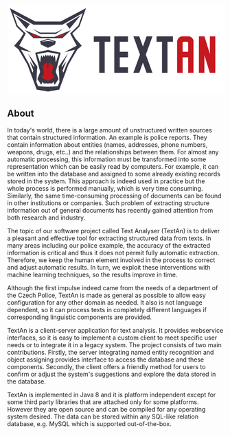 ![TextAn](Client/src/main/resources/cz/cuni/mff/ufal/textan/gui/logo2.png)
<!-- TODO: Change the logo -->

## About

In today's world, there is a large amount of unstructured written sources that
contain structured information. An example is police reports. They contain
information about entities (names, addresses, phone numbers, weapons, drugs,
etc..) and the relationships between them. For almost any automatic processing,
this information must be transformed into some representation which can be
easily read by computers. For example, it can be written into the database and
assigned to some already existing records stored in the system. This approach is
indeed used in practice but the whole process is performed manually, which is
very time consuming. Similarly, the same time-consuming processing of documents
can be found in other institutions or companies. Such problem of extracting
structure information out of general documents has recently gained attention
from both research and industry.

The topic of our software project called Text Analyser (TextAn) is to
deliver a pleasant and effective tool for extracting structured data from texts.
In many areas including our police example, the accuracy of the extracted
information is critical and thus it does not permit fully automatic extraction.
Therefore, we keep the human element involved in the process to correct and
adjust automatic results. In turn, we exploit these interventions with machine
learning techniques, so the results improve in time.

Although the first impulse indeed came from the needs of a department of the
Czech Police, TextAn is made as general as possible to allow easy 
configuration for any other domain as needed. It also is not language dependent,
so it can process texts in completely different languages if corresponding
linguistic components are provided.

TextAn is a client-server application for text analysis. It provides
webservice interfaces, so it is easy to implement a custom client to meet
specific user needs or to integrate it in a legacy system. The project
consists of two main contributions. Firstly, the server integrating named entity
recognition and object assigning provides interface to access the database and
these components. Secondly, the client offers a friendly method for users to
confirm or adjust the system's suggestions and explore the data stored in the
database.

TextAn is implemented in Java 8 and it is platform independent except for
some third party libraries that are attached only for some platforms. However
they are open source and can be compiled for any operating system desired. The
data can be stored within any SQL-like relation database, e.g. MySQL which
is supported out-of-the-box.
